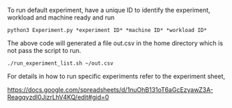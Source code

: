 To run default experiment, have a unique ID to identify the experiment, workload and machine ready and run 

```python3 Experiment.py *experiment ID* *machine ID* *workload ID*```

The above code will generated a file out.csv in the home directory which is not pass the script to run. 

```./run_experiment_list.sh ~/out.csv```

For details in how to run specific experiments refer to the experiment sheet, 

https://docs.google.com/spreadsheets/d/1nuOhB131oT6aGcEzyawZ3A-ReagqyzdI0JizrLhV4KQ/edit#gid=0

